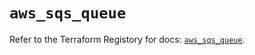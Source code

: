 # `aws_sqs_queue`

Refer to the Terraform Registory for docs: [`aws_sqs_queue`](https://registry.terraform.io/providers/hashicorp/aws/3.76.1/docs/resources/sqs_queue).

